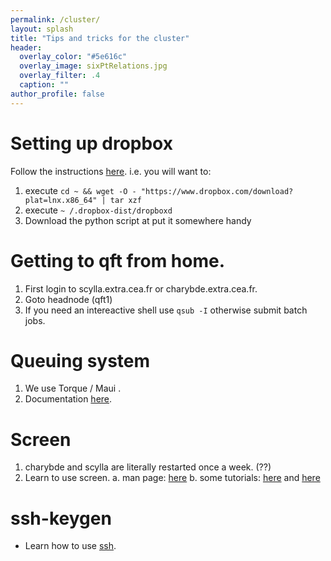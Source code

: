 ```yaml
---
permalink: /cluster/
layout: splash
title: "Tips and tricks for the cluster"
header:
  overlay_color: "#5e616c"
  overlay_image: sixPtRelations.jpg
  overlay_filter: .4
  caption: ""
author_profile: false
---
```


# Setting up dropbox

Follow the instructions [here](https://www.dropbox.com/install-linux).  i.e. you will want to:
   1. execute `` cd ~ && wget -O - "https://www.dropbox.com/download?plat=lnx.x86_64" | tar xzf ``
   2. execute ``~ /.dropbox-dist/dropboxd ``
   3. Download the python script at put it somewhere handy

# Getting to qft from home.

  1. First login to scylla.extra.cea.fr or charybde.extra.cea.fr.
  2. Goto headnode (qft1)
  3. If you need an intereactive shell use ``qsub -I`` otherwise submit batch jobs.

# Queuing system

  1. We use Torque / Maui .
  2. Documentation  [here](http://docs.adaptivecomputing.com/torque/6-1-1/adminGuide/help.htm#topics/torque/2-jobs/submittingManagingJobs.htm%3FTocPath%3D3%2520Submitting%2520and%2520Managing%2520Jobs%7C_____0).

# Screen

  1. charybde and scylla are literally restarted once a week. (??)
  2. Learn to use screen.
      a.  man page: [here](https://www.gnu.org/software/screen/manual/screen.html#Concept-Index)
      b.  some tutorials:   [here](https://www.rackaid.com/blog/linux-screen-tutorial-and-how-to/) and [here](https://www.mattcutts.com/blog/a-quick-tutorial-on-screen/)

# ssh-keygen
  * Learn how to use [ssh](https://www.digitalocean.com/community/tutorials/ssh-essentials-working-with-ssh-servers-clients-and-keys).
